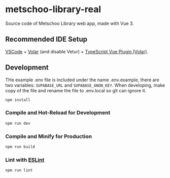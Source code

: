 # metschoo-library-real

Source code of Metschoo Library web app, made with Vue 3.

## Recommended IDE Setup

[VSCode](https://code.visualstudio.com/) + [Volar](https://marketplace.visualstudio.com/items?itemName=Vue.volar)
(and disable Vetur) + [TypeScript Vue Plugin (Volar)](https://marketplace.visualstudio.com/items?itemName=Vue.vscode-typescript-vue-plugin).

## Development

THe example .env file is included under the name .env.example, there are two variables: `SUPABASE_URL` and
`SUPABASE_ANON_KEY`. When developing, make copy of the file and rename the file to .env.local so git can ignore it.

```sh
npm install
```

### Compile and Hot-Reload for Development

```sh
npm run dev
```

### Compile and Minify for Production

```sh
npm run build
```

### Lint with [ESLint](https://eslint.org/)

```sh
npm run lint
```
